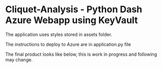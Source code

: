 # Cliquet-Analysis - Python Dash Azure Webapp using KeyVault

The application uses styles stored in assets folder.

The instructions to deploy to Azure are in application.py file

The final product looks like below, this is work in progress and following may change.


